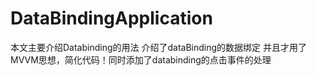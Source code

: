 # DataBindingApplication
本文主要介绍Databinding的用法
 介绍了dataBinding的数据绑定
 并且才用了MVVM思想，简化代码！同时添加了databinding的点击事件的处理